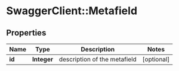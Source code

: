 # SwaggerClient::Metafield

## Properties
Name | Type | Description | Notes
------------ | ------------- | ------------- | -------------
**id** | **Integer** | description of the metafield | [optional] 


